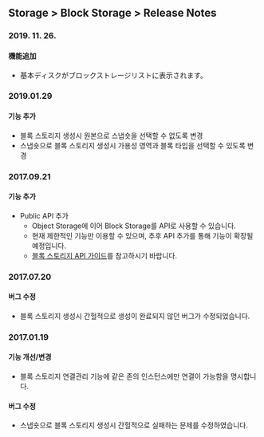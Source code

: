 ## Storage > Block Storage > Release Notes

### 2019. 11. 26.

#### 機能追加

* 基本ディスクがブロックストレージリストに表示されます。

### 2019.01.29

#### 기능 추가

* 블록 스토리지 생성시 원본으로 스냅숏을 선택할 수 없도록 변경
* 스냅숏으로 블록 스토리지 생성시 가용성 영역과 블록 타입을 선택할 수 있도록 변경


### 2017.09.21

#### 기능 추가
* Public API 추가
    * Object Storage에 이어 Block Storage를 API로 사용할 수 있습니다.
    * 현재 제한적인 기능만 이용할 수 있으며, 추후 API 추가를 통해 기능이 확장될 예정입니다.
    * [블록 스토리지 API 가이드](/Storage/Block%20Storage/ja/api-guide/)를 참고하시기 바랍니다.



### 2017.07.20

#### 버그 수정

* 블록 스토리지 생성시 간헐적으로 생성이 완료되지 않던 버그가 수정되었습니다.



### 2017.01.19

#### 기능 개선/변경

* 블록 스토리지 연결관리 기능에 같은 존의 인스턴스에만 연결이 가능함을 명시합니다.

#### 버그 수정

* 스냅숏으로 블록 스토리지 생성시 간헐적으로 실패하는 문제를 수정하였습니다.

